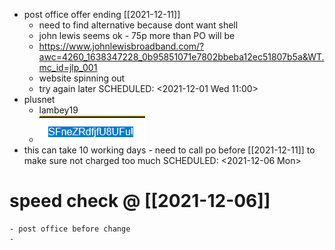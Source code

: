 - post office offer ending [[2021-12-11]]
	- need to find alternative because dont want shell
	- john lewis seems ok - 75p more than PO will be
	- https://www.johnlewisbroadband.com/?awc=4260_1638347228_0b95851071e7802bbeba12ec51807b5a&WT.mc_id=jlp_001
	- website spinning out
	- try again later
	  SCHEDULED: <2021-12-01 Wed 11:00>
- plusnet
	- lambey19
	- ![image.png](../assets/image_1638357756381_0.png)
- this can take 10 working days - need to call po before [[2021-12-11]] to make sure not charged too much
  SCHEDULED: <2021-12-06 Mon>
# speed check @ [[2021-12-06]]
	- post office before change
	-